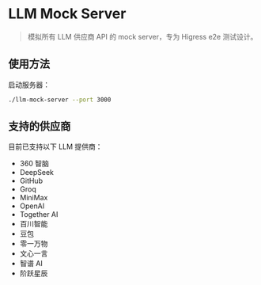# LLM Mock Server

> 模拟所有 LLM 供应商 API 的 mock server，专为 Higress e2e 测试设计。

## 使用方法

启动服务器：

```bash
./llm-mock-server --port 3000
```


## 支持的供应商

目前已支持以下 LLM 提供商：

- 360 智脑
- DeepSeek
- GitHub
- Groq
- MiniMax
- OpenAI
- Together AI
- 百川智能
- 豆包
- 零一万物
- 文心一言
- 智谱 AI
- 阶跃星辰